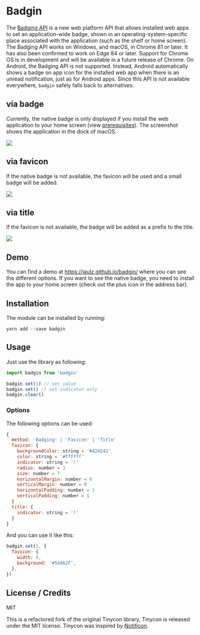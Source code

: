 # Badgin

The [Badging API](https://web.dev/badging-api/) is a new web platform API that allows installed web apps to set an application-wide badge, shown in an operating-system-specific place associated with the application (such as the shelf or home screen). The Badging API works on Windows, and macOS, in Chrome 81 or later. It has also been confirmed to work on Edge 84 or later. Support for Chrome OS is in development and will be available in a future release of Chrome. On Android, the Badging API is not supported. Instead, Android automatically shows a badge on app icon for the installed web app when there is an unread notification, just as for Android apps. Since this API is not available everywhere, `badgin` safely falls back to alternatives.

## via badge

Currently, the native badge is only displayed if you install the web application to your home screen (view [prerequisites](https://developers.google.com/web/fundamentals/app-install-banners)). The screenshot shows the application in the dock of macOS.

![](https://github.com/jaulz/badgin/raw/master/assets/screenshots/standalone_osx.png)

## via favicon

If the native badge is not available, the favicon will be used and a small badge will be added.

![](https://github.com/jaulz/badgin/raw/master/assets/screenshots/favicon.png)

## via title

If the favicon is not available, the badge will be added as a prefix to the title.

![](https://github.com/jaulz/badgin/raw/master/assets/screenshots/title.png)

## Demo

You can find a demo at https://jaulz.github.io/badgin/ where you can see the different options. If you want to see the native badge, you need to install the app to your home screen (check out the plus icon in the address bar).

## Installation

The module can be installed by running:

```
yarn add --save badgin
```

## Usage

Just use the library as following:

```js
import badgin from 'badgin'

badgin.set(1) // set value
badgin.set() // set indicator only
badgin.clear()
```

### Options

The following options can be used:

```js
{
  method: 'Badging' | 'Favicon' | 'Title'
  favicon: {
    backgroundColor: string = '#424242'
    color: string = '#ffffff'
    indicator: string = '!'
    radius: number = 3
    size: number = 7
    horizontalMargin: number = 0
    verticalMargin: number = 0
    horizontalPadding: number = 1
    verticalPadding: number = 1
  }
  title: {
    indicator: string = '!'
  }
}
```

And you can use it like this:

```js
badgin.set(1, {
  favicon: {
    width: 9,
    background: '#549A2F',
  },
})
```

## License / Credits

MIT

This is a refactored fork of the original Tinycon library, Tinycon is released under the MIT license. Tinycon was inspired by [Notificon](https://github.com/makeable/Notificon).
